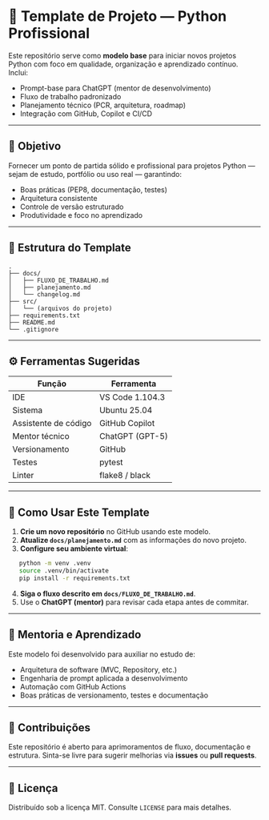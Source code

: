 # 🧭 Template de Projeto — Python Profissional

Este repositório serve como **modelo base** para iniciar novos projetos Python com foco em qualidade, organização e aprendizado contínuo.  
Inclui:
- Prompt-base para ChatGPT (mentor de desenvolvimento)
- Fluxo de trabalho padronizado
- Planejamento técnico (PCR, arquitetura, roadmap)
- Integração com GitHub, Copilot e CI/CD

---

## 🎯 Objetivo
Fornecer um ponto de partida sólido e profissional para projetos Python — sejam de estudo, portfólio ou uso real — garantindo:
- Boas práticas (PEP8, documentação, testes)
- Arquitetura consistente
- Controle de versão estruturado
- Produtividade e foco no aprendizado

---

## 🧩 Estrutura do Template

```
.
├── docs/
│   ├── FLUXO_DE_TRABALHO.md
│   ├── planejamento.md
│   └── changelog.md
├── src/
│   └── (arquivos do projeto)
├── requirements.txt
├── README.md
└── .gitignore
```

---

## ⚙️ Ferramentas Sugeridas
| Função | Ferramenta |
|--------|-------------|
| IDE | VS Code 1.104.3 |
| Sistema | Ubuntu 25.04 |
| Assistente de código | GitHub Copilot |
| Mentor técnico | ChatGPT (GPT-5) |
| Versionamento | GitHub |
| Testes | pytest |
| Linter | flake8 / black |

---

## 🚀 Como Usar Este Template
1. **Crie um novo repositório** no GitHub usando este modelo.  
2. **Atualize `docs/planejamento.md`** com as informações do novo projeto.  
3. **Configure seu ambiente virtual**:

```bash
   python -m venv .venv
   source .venv/bin/activate
   pip install -r requirements.txt
````

4. **Siga o fluxo descrito em `docs/FLUXO_DE_TRABALHO.md`**.
5. Use o **ChatGPT (mentor)** para revisar cada etapa antes de commitar.

---

## 🧠 Mentoria e Aprendizado

Este modelo foi desenvolvido para auxiliar no estudo de:

* Arquitetura de software (MVC, Repository, etc.)
* Engenharia de prompt aplicada a desenvolvimento
* Automação com GitHub Actions
* Boas práticas de versionamento, testes e documentação

---

## 🤝 Contribuições

Este repositório é aberto para aprimoramentos de fluxo, documentação e estrutura.
Sinta-se livre para sugerir melhorias via **issues** ou **pull requests**.

---

## 📜 Licença

Distribuído sob a licença MIT. Consulte `LICENSE` para mais detalhes.

```

